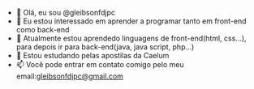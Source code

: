 - 👋 Olá, eu sou @gleibsonfdjpc
- 👀 Eu estou interessado em aprender a programar tanto em front-end como back-end
- 🌱 Atualmente estou aprendedo linguagens de front-end(html, css...), para depois ir para back-end(java, java script, php...)
- 💞️ Estou estudando pelas apostilas da Caelum
- 📫 Você pode entrar em contato comigo pelo meu email:gleibsonfdjpc@gmail.com

<!---
gleibsonfdjpc/gleibsonfdjpc is a ✨ special ✨ repository because its `README.md` (this file) appears on your GitHub profile.
You can click the Preview link to take a look at your changes.
--->
